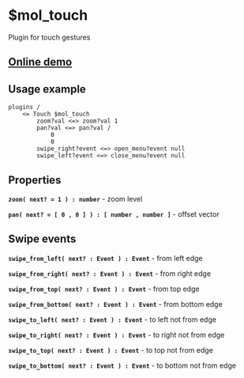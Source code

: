 # $mol_touch

Plugin for touch gestures

## [Online demo](http://eigenmethod.github.io/mol/#demo=mol_touch_demo)

## Usage example

```
plugins /
	<= Touch $mol_touch
		zoom?val <=> zoom?val 1
		pan?val <=> pan?val /
			0
			0
		swipe_right?event <=> open_menu?event null
		swipe_left?event <=> close_menu?event null
```

## Properties

**`zoom( next? = 1 ) : number`** - zoom level

**`pan( next? = [ 0 , 0 ] ) : [ number , number ]`** - offset vector

## Swipe events

**`swipe_from_left( next? : Event ) : Event`** - from left edge

**`swipe_from_right( next? : Event ) : Event`** - from right edge

**`swipe_from_top( next? : Event ) : Event`** - from top edge

**`swipe_from_bottom( next? : Event ) : Event`** - from bottom edge

**`swipe_to_left( next? : Event ) : Event`** - to left not from edge

**`swipe_to_right( next? : Event ) : Event`** - to right not from edge

**`swipe_to_top( next? : Event ) : Event`** - to top not from edge

**`swipe_to_bottom( next? : Event ) : Event`** - to bottom not from edge
